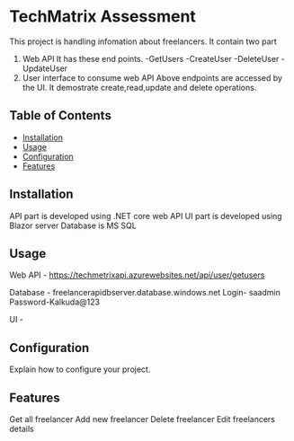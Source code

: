 # TechMatrix Assessment
 
This project is handling  infomation about freelancers.
It contain two part 
1) Web API 
   It has these end points.
   -GetUsers
   -CreateUser
   -DeleteUser
   -UpdateUser
2) User interface to consume web API
   Above endpoints are accessed by the UI. It demostrate create,read,update and delete operations.

## Table of Contents

- [Installation](#installation)
- [Usage](#usage)
- [Configuration](#configuration)
- [Features](#features)


## Installation

API part is developed using .NET core  web API 
UI part is developed using Blazor server
Database is MS SQL

## Usage

Web API - https://techmetrixapi.azurewebsites.net/api/user/getusers

Database - freelancerapidbserver.database.windows.net
Login- saadmin
Password-Kalkuda@123 

UI - 

## Configuration

Explain how to configure your project.

## Features

Get all freelancer
Add new freelancer
Delete freelancer
Edit freelancers details




